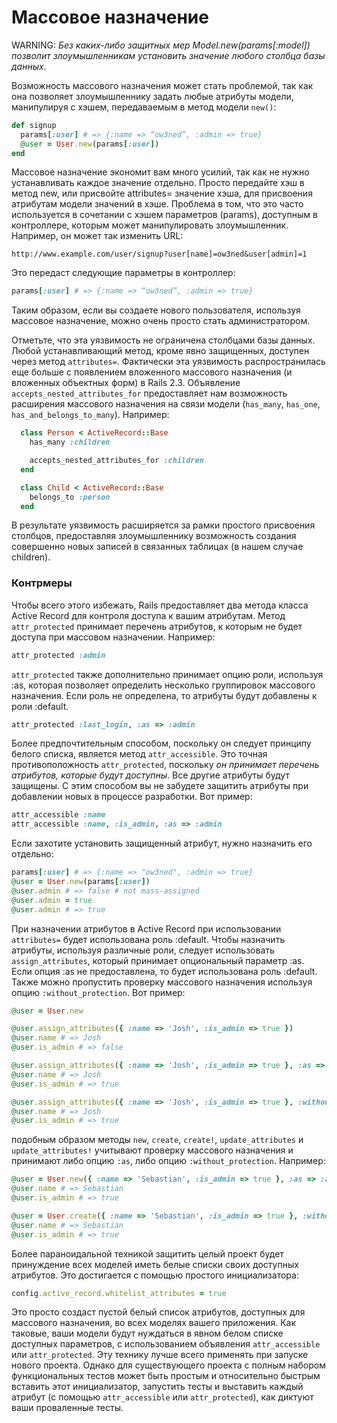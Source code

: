 # Массовое назначение

WARNING: _Без каких-либо защитных мер Model.new(params[:model]) позволит злоумышленникам установить значение любого столбца базы данных._

Возможность массового назначения может стать проблемой, так как она позволяет злоумышленнику задать любые атрибуты модели, манипулируя с хэшем, передаваемым в метод модели `new()`:

```ruby
def signup
  params[:user] # => {:name => “ow3ned”, :admin => true}
  @user = User.new(params[:user])
end
```

Массовое назначение экономит вам много усилий, так как не нужно устанавливать каждое значение отдельно. Просто передайте хэш в метод new, или присвойте attributes= значение хэша, для присвоения атрибутам модели значений в хэше. Проблема в том, что это часто используется в сочетании с хэшем параметров (params), доступным в контроллере, которым может манипулировать злоумышленник. Например, он может так изменить URL:

```
http://www.example.com/user/signup?user[name]=ow3ned&user[admin]=1
```

Это передаст следующие параметры в контроллер:

```ruby
params[:user] # => {:name => “ow3ned”, :admin => true}
```

Таким образом, если вы создаете нового пользователя, используя массовое назначение, можно очень просто стать администратором.

Отметьте, что эта уязвимость не ограничена столбцами базы данных. Любой устанавливающий метод, кроме явно защищенных, доступен через метод `attributes=`. Фактически эта уязвимость распространилась еще больше с появлением вложенного массового назначения (и вложенных объектных форм) в Rails 2.3. Объявление `accepts_nested_attributes_for` предоставляет нам возможность расширения массового назначения на связи модели (`has_many`, `has_one`, `has_and_belongs_to_many`). Например:

```ruby
  class Person < ActiveRecord::Base
    has_many :children

    accepts_nested_attributes_for :children
  end

  class Child < ActiveRecord::Base
    belongs_to :person
  end
```

В результате уязвимость расширяется за рамки простого присвоения столбцов, предоставляя злоумышленнику возможность создания совершенно новых записей в связанных таблицах (в нашем случае children).

### Контрмеры

Чтобы всего этого избежать, Rails предоставляет два метода класса Active Record для контроля доступа к вашим атрибутам. Метод `attr_protected` принимает перечень атрибутов, к которым не будет доступа при массовом назначении. Например:

```ruby
attr_protected :admin
```

`attr_protected` также дополнительно принимает опцию роли, используя :as, которая позволяет определить несколько группировок массового назначения. Если роль не определена, то атрибуты будут добавлены к роли :default.

```ruby
attr_protected :last_login, :as => :admin
```

Более предпочтительным способом, поскольку он следует принципу белого списка, является метод `attr_accessible`. Это точная противоположность `attr_protected`, поскольку _он принимает перечень атрибутов, которые будут доступны_. Все другие атрибуты будут защищены. С этим способом вы не забудете защитить атрибуты при добавлении новых в процессе разработки. Вот пример:

```ruby
attr_accessible :name
attr_accessible :name, :is_admin, :as => :admin
```

Если захотите установить защищенный атрибут, нужно назначить его отдельно:

```ruby
params[:user] # => {:name => "ow3ned", :admin => true}
@user = User.new(params[:user])
@user.admin # => false # not mass-assigned
@user.admin = true
@user.admin # => true
```

При назначении атрибутов в Active Record при использовании `attributes=` будет использована роль :default. Чтобы назначить атрибуты, используя различные роли, следует использовать `assign_attributes`, который принимает опциональный параметр :as. Если опция :as не предоставлена, то будет использована роль :default. Также можно пропустить проверку массового назначения используя опцию `:without_protection`. Вот пример:

```ruby
@user = User.new

@user.assign_attributes({ :name => 'Josh', :is_admin => true })
@user.name # => Josh
@user.is_admin # => false

@user.assign_attributes({ :name => 'Josh', :is_admin => true }, :as => :admin)
@user.name # => Josh
@user.is_admin # => true

@user.assign_attributes({ :name => 'Josh', :is_admin => true }, :without_protection => true)
@user.name # => Josh
@user.is_admin # => true
```

подобным образом методы `new`, `create`, `create!`, `update_attributes` и `update_attributes!` учитывают проверку массового назначения и принимают либо опцию `:as`, либо опцию `:without_protection`. Например:

```ruby
@user = User.new({ :name => 'Sebastian', :is_admin => true }, :as => :admin)
@user.name # => Sebastian
@user.is_admin # => true

@user = User.create({ :name => 'Sebastian', :is_admin => true }, :without_protection => true)
@user.name # => Sebastian
@user.is_admin # => true
```

Более параноидальной техникой защитить целый проект будет принуждение всех моделей иметь белые списки своих доступных атрибутов. Это достигается с помощью простого инициализатора:

```ruby
config.active_record.whitelist_attributes = true
```

Это просто создаст пустой белый список атрибутов, доступных для массового назначения, во всех моделях вашего приложения. Как таковые, ваши модели будут нуждаться в явном белом списке доступных параметров, с использованием объявления `attr_accessible` или `attr_protected`. Эту технику лучше всего применять при запуске нового проекта. Однако для существующего проекта с полным набором функциональных тестов может быть простым и относительно быстрым вставить этот инициализатор, запустить тесты и выставить каждый атрибут (с помощью `attr_accessible` или `attr_protected`), как диктуют ваши проваленные тесты.
